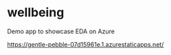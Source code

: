 # wellbeing
Demo app to showcase EDA on Azure

https://gentle-pebble-07d15961e.1.azurestaticapps.net/

